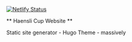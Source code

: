 [![Netlify Status](https://api.netlify.com/api/v1/badges/8db9df1a-913e-44bc-85eb-acaaf4e43eee/deploy-status)](https://app.netlify.com/sites/jovial-lalande-1bd72b/deploys)

** Haensli Cup Website **

Static site generator - Hugo
Theme - massively
